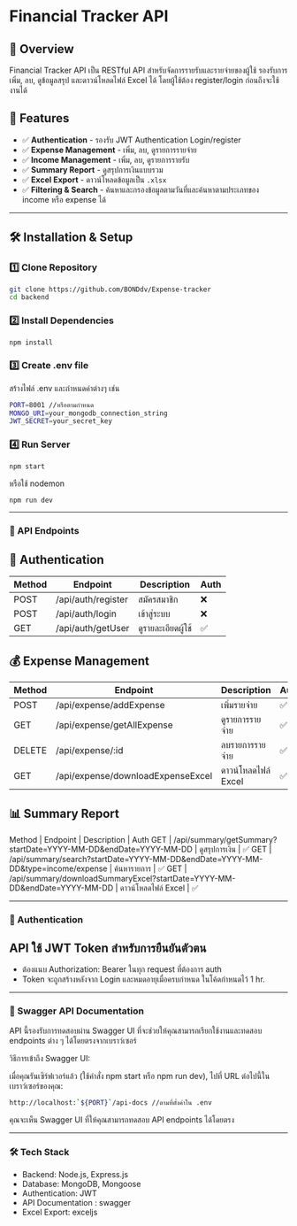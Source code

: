 # Financial Tracker API

## 📌 Overview
Financial Tracker API เป็น RESTful API สำหรับจัดการรายรับและรายจ่ายของผู้ใช้ รองรับการเพิ่ม, ลบ, ดูข้อมูลสรุป และดาวน์โหลดไฟล์ Excel ได้ โดยผู้ใช้ต้อง register/login ก่อนถึงจะใช้งานได้

## 🚀 Features
- ✅ **Authentication** - รองรับ JWT Authentication Login/register 
- ✅ **Expense Management** - เพิ่ม, ลบ, ดูรายการรายจ่าย  
- ✅ **Income Management** - เพิ่ม, ลบ, ดูรายการรายรับ  
- ✅ **Summary Report** - ดูสรุปการเงินแบบรวม  
- ✅ **Excel Export** - ดาวน์โหลดข้อมูลเป็น `.xlsx`  
- ✅ **Filtering & Search** - ค้นหาและกรองข้อมูลตามวันที่และค้นหาตามประเภทของ income หรือ expense ได้  

---

## 🛠️ Installation & Setup
### 1️⃣ Clone Repository  
```bash
git clone https://github.com/BONDdv/Expense-tracker
cd backend
```
### 2️⃣ Install Dependencies
```bash
npm install
```

### 3️⃣ Create .env file
สร้างไฟล์ .env และกำหนดค่าต่างๆ เช่น
```bash
PORT=8001 //หรือตามกำหนด
MONGO_URI=your_mongodb_connection_string
JWT_SECRET=your_secret_key
```
### 4️⃣ Run Server
```bash
npm start
```
หรือใช้ nodemon
```bash
npm run dev
```

---

### 🔗 API Endpoints
## 🔑 Authentication
Method | Endpoint | Description | Auth
----- | ----- | ----- | ----- |
POST | /api/auth/register | สมัครสมาชิก | ❌
POST | /api/auth/login | เข้าสู่ระบบ | ❌
GET | /api/auth/getUser | ดูรายละเอียดผู้ใช้ | ✅

## 💰 Expense Management
Method| Endpoint | Description | Auth
----- | ----- | ----- | ----- |
POST | /api/expense/addExpense | เพิ่มรายจ่าย | ✅
GET| /api/expense/getAllExpense | ดูรายการรายจ่าย | ✅
DELETE | /api/expense/:id | ลบรายการรายจ่าย | ✅
GET | /api/expense/downloadExpenseExcel | ดาวน์โหลดไฟล์ Excel | ✅

## 📊 Summary Report
Method | Endpoint | Description | Auth
GET | /api/summary/getSummary?startDate=YYYY-MM-DD&endDate=YYYY-MM-DD | ดูสรุปการเงิน | ✅
GET | /api/summary/search?startDate=YYYY-MM-DD&endDate=YYYY-MM-DD&type=income/expense | ค้นหารายการ | ✅
GET | /api/summary/downloadSummaryExcel?startDate=YYYY-MM-DD&endDate=YYYY-MM-DD | ดาวน์โหลดไฟล์ Excel | ✅

---

### 🔐 Authentication
## API ใช้ JWT Token สำหรับการยืนยันตัวตน

* ต้องแนบ Authorization: Bearer <token> ในทุก request ที่ต้องการ auth
* Token จะถูกสร้างหลังจาก Login และหมดอายุเมื่อครบกำหนด ในโค้ดกำหนดไว้ 1 hr.

---
### 🧪 Swagger API Documentation

API นี้รองรับการทดสอบผ่าน Swagger UI ที่จะช่วยให้คุณสามารถเรียกใช้งานและทดสอบ endpoints ต่าง ๆ ได้โดยตรงจากเบราว์เซอร์

วิธีการเข้าถึง Swagger UI:

เมื่อคุณรันเซิร์ฟเวอร์แล้ว (ใช้คำสั่ง npm start หรือ npm run dev), ไปที่ URL ต่อไปนี้ในเบราว์เซอร์ของคุณ:

```bash
http://localhost:`${PORT}`/api-docs //ตามที่ตั้งค่าใน .env
```
คุณจะเห็น Swagger UI ที่ให้คุณสามารถทดสอบ API endpoints ได้โดยตรง


---

### 🛠️ Tech Stack
* Backend: Node.js, Express.js
* Database: MongoDB, Mongoose
* Authentication: JWT
* API Documentation : swagger
* Excel Export: exceljs